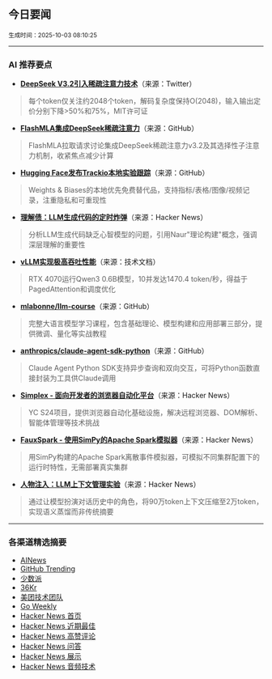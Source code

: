 ## 今日要闻

<sub> 生成时间：2025-10-03 08:10:25</sub>


---

### AI 推荐要点

- **[DeepSeek V3.2引入稀疏注意力技术](https://twitter.com/ArtificialAnlys/status/1973230103854456993)**（来源：Twitter）  
> 每个token仅关注约2048个token，解码复杂度保持O(2048)，输入输出定价分别下降>50%和75%，MIT许可证

- **[FlashMLA集成DeepSeek稀疏注意力](https://github.com/deepseek-ai/FlashMLA/pull/98)**（来源：GitHub）  
> FlashMLA拉取请求讨论集成DeepSeek稀疏注意力v3.2及其选择性子注意力机制，收紧焦点减少计算

- **[Hugging Face发布Trackio本地实验跟踪](https://github.com/gradio-app/trackio)**（来源：GitHub）  
> Weights & Biases的本地优先免费替代品，支持指标/表格/图像/视频记录，注重隐私和可重现性

- **[理解债：LLM生成代码的定时炸弹](https://news.ycombinator.com/item?id=45423917)**（来源：Hacker News）  
> 分析LLM生成代码缺乏心智模型的问题，引用Naur"理论构建"概念，强调深层理解的重要性

- **[vLLM实现极高吞吐性能](https://docs.vllm.ai/en/latest/serving/parallelism_scaling.html)**（来源：技术文档）  
> RTX 4070运行Qwen3 0.6B模型，10并发达1470.4 token/秒，得益于PagedAttention和调度优化

- **[mlabonne/llm-course](https://github.com/mlabonne/llm-course)**（来源：GitHub）  
> 完整大语言模型学习课程，包含基础理论、模型构建和应用部署三部分，提供微调、量化等实战教程

- **[anthropics/claude-agent-sdk-python](https://github.com/anthropics/claude-agent-sdk-python)**（来源：GitHub）  
> Claude Agent Python SDK支持异步查询和双向交互，可将Python函数直接封装为工具供Claude调用

- **[Simplex - 面向开发者的浏览器自动化平台](https://news.ycombinator.com/item?id=45451547)**（来源：Hacker News）  
> YC S24项目，提供浏览器自动化基础设施，解决远程浏览器、DOM解析、智能体管理等技术挑战

- **[FauxSpark - 使用SimPy的Apache Spark模拟器](https://news.ycombinator.com/item?id=45454733)**（来源：Hacker News）  
> 用SimPy构建的Apache Spark离散事件模拟器，可模拟不同集群配置下的运行时特性，无需部署真实集群

- **[人物注入：LLM上下文管理实验](https://news.ycombinator.com/item?id=45453317)**（来源：Hacker News）  
> 通过让模型扮演对话历史中的角色，将90万token上下文压缩至2万token，实现语义蒸馏而非传统摘要

---

### 各渠道精选摘要
- [AINews](./ai_news_summary_2025-10-03.md)
- [GitHub Trending](./github_trending_2025-10-03.md)
- [少数派](./shaoshupai_2025-10-03.md)
- [36Kr](./36kr_summary_2025-10-03.md)
- [美团技术团队](./meituan_2025-10-03.md)
- [Go Weekly](./go_weekly_2025-10-03.md)
- [Hacker News 首页](./hacker_news_frontpage_2025-10-03.md)
- [Hacker News 近期最佳](./hacker_news_best_2025-10-03.md)
- [Hacker News 高赞评论](./hacker_news_top_comments_2025-10-03.md)
- [Hacker News 问答](./hacker_news_ask_2025-10-03.md)
- [Hacker News 展示](./hacker_news_show_2025-10-03.md)
- [Hacker News 音频技术](./hacker_news_audio_tech_2025-10-03.md)